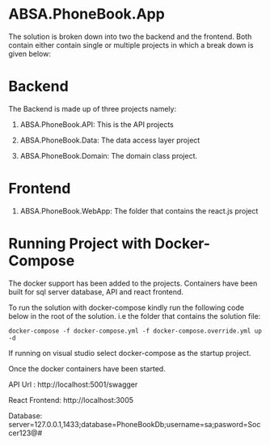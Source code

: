 # ABSA.PhoneBook.App

The solution is broken down into two the backend and the frontend. Both contain either contain single or multiple projects in which a break down is given below:

# Backend

The Backend is made up of three projects namely:

1. ABSA.PhoneBook.API:  This is the API projects

2. ABSA.PhoneBook.Data: The data access layer project

3. ABSA.PhoneBook.Domain: The domain class project.

# Frontend

1. ABSA.PhoneBook.WebApp: The folder that contains the react.js project 

# Running Project with Docker-Compose

The docker support has been added to the projects. Containers have been built for sql server database, API and react frontend.

To run the solution with docker-compose kindly run the following code below in the root of the solution. i.e the folder that contains the solution file:

```
docker-compose -f docker-compose.yml -f docker-compose.override.yml up -d

```
If running on visual studio select docker-compose as the startup project.

Once the docker containers have been started.

API Url : http://localhost:5001/swagger

React Frontend: http://localhost:3005

Database: server=127.0.0.1,1433;database=PhoneBookDb;username=sa;pasword=Soccer123@#
